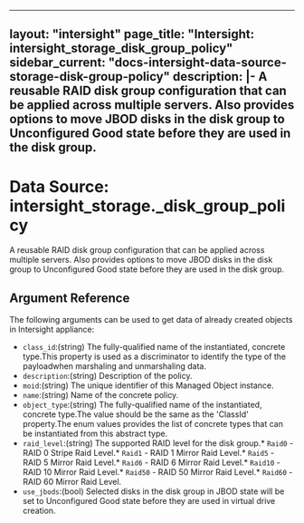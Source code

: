 
---
layout: "intersight"
page_title: "Intersight: intersight_storage_disk_group_policy"
sidebar_current: "docs-intersight-data-source-storage-disk-group-policy"
description: |-
A reusable RAID disk group configuration that can be applied across multiple servers. Also provides options to move JBOD disks in the disk group to Unconfigured Good state before they are used in the disk group.
---

# Data Source: intersight_storage._disk_group_policy
A reusable RAID disk group configuration that can be applied across multiple servers. Also provides options to move JBOD disks in the disk group to Unconfigured Good state before they are used in the disk group.
## Argument Reference
The following arguments can be used to get data of already created objects in Intersight appliance:
* `class_id`:(string) The fully-qualified name of the instantiated, concrete type.This property is used as a discriminator to identify the type of the payloadwhen marshaling and unmarshaling data. 
* `description`:(string) Description of the policy. 
* `moid`:(string) The unique identifier of this Managed Object instance. 
* `name`:(string) Name of the concrete policy. 
* `object_type`:(string) The fully-qualified name of the instantiated, concrete type.The value should be the same as the 'ClassId' property.The enum values provides the list of concrete types that can be instantiated from this abstract type. 
* `raid_level`:(string) The supported RAID level for the disk group.* `Raid0` - RAID 0 Stripe Raid Level.* `Raid1` - RAID 1 Mirror Raid Level.* `Raid5` - RAID 5 Mirror Raid Level.* `Raid6` - RAID 6 Mirror Raid Level.* `Raid10` - RAID 10 Mirror Raid Level.* `Raid50` - RAID 50 Mirror Raid Level.* `Raid60` - RAID 60 Mirror Raid Level. 
* `use_jbods`:(bool) Selected disks in the disk group in JBOD state will be set to Unconfigured Good state before they are used in virtual drive creation. 
